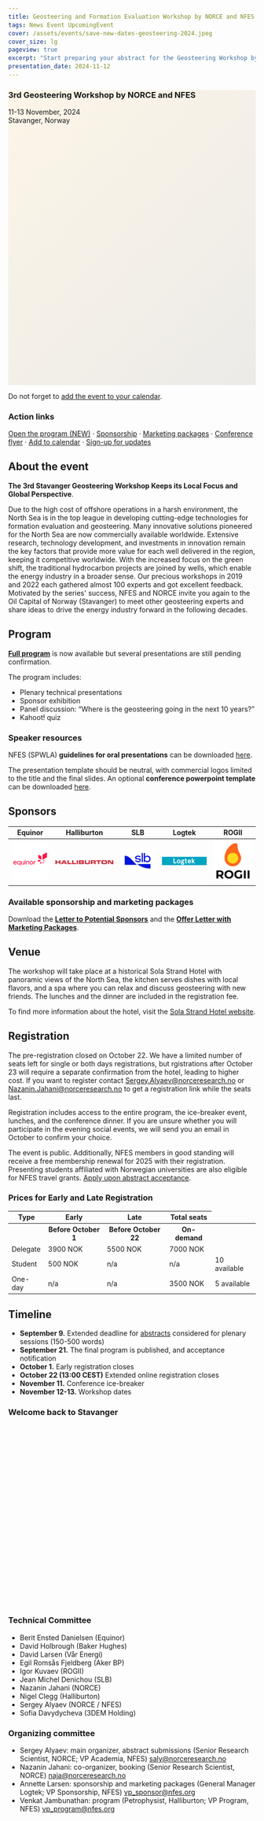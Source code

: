 ```yaml
---
title: Geosteering and Formation Evaluation Workshop by NORCE and NFES 2024
tags: News Event UpcomingEvent
cover: /assets/events/save-new-dates-geosteering-2024.jpeg
cover_size: lg
pageview: true
excerpt: "Start preparing your abstract for the Geosteering Workshop by NORCE and NFES: November 11-13. Stavanger, Norway."
presentation_date: 2024-11-12
---
```

<style>
  .hero-example--linear-gradient {
    background-image: 
    linear-gradient(135deg, 
    rgba(252, 243, 226, .8), 
    rgba(168, 161, 146, .2)), url("/assets/events/stavanger-bag-2019.JPG");
  }
</style>

<div class="hero hero hero-example--linear-gradient" style='height: 600px;'>
  <div class="hero__content">
    <h3>3rd Geosteering Workshop by NORCE and NFES</h3>
    <p>11-13 November, 2024 <br> Stavanger, Norway</p>
  </div>
</div>

<!-- [Submit abstracts](https://forms.gle/cv4iqiMepyjEykRc8) and plan your visit to the 
**3rd Geosteering and Formation Evaluation Workshop by NORCE and NFES**
or 
[**sign-up for updates**](https://forms.gle/hzoBmG1sv2hBSEA9A) today! -->
Do not forget to [add the event to your calendar](/assets/events/GFE-Workshop2024.ics).

<!-- Visit [the event page at DigiWells (NORCE)](https://digiwells.no/events/geosteering-2022) for signing up, submissions, and/or sponsorship. -->


### Action links

[Open the program (NEW)](/2024/09/17/workshop-2024-schedule.html)
<span>&#183;</span>
[Sponsorship](/assets/workshop2024/geosteering-workshop-sponsor-NFES-2024-03-27.pdf)
<span>&#183;</span>
[Marketing packages](/assets/workshop2024/geosteering-workshop-marketing-packages-NFES-2024-03-27.pdf)
<span>&#183;</span>
[Conference flyer](/assets/workshop2024/Geosteering-workshop-2024-flyer-03-27.pdf)
<span>&#183;</span>
[Add to calendar](/assets/events/GFE-Workshop2024.ics)
<span>&#183;</span>
[Sign-up for updates](https://forms.gle/hzoBmG1sv2hBSEA9A)

## About the event

**The 3rd Stavanger Geosteering Workshop Keeps its Local Focus and Global Perspective**.

Due to the high cost of offshore operations in a harsh environment, 
the North Sea is in the top league in developing cutting-edge technologies for formation evaluation and geosteering. 
Many innovative solutions pioneered for the North Sea are now commercially available worldwide. 
Extensive research, technology development, and investments in innovation remain the key factors that provide more value for each well delivered in the region, keeping it competitive worldwide. 
With the increased focus on the green shift, the traditional hydrocarbon projects are joined by wells, which enable the energy industry in a broader sense.
Our precious workshops in 2019 and 2022 each gathered almost 100 experts and got excellent feedback.
Motivated by the series' success, NFES and NORCE invite you again to the Oil Capital of Norway (Stavanger) to meet other geosteering experts and share ideas to drive the energy industry forward in the following decades.

## Program

[**Full program**](/2024/09/17/workshop-2024-schedule.html) is now available but several presentations are still pending confirmation.

The program includes:

* Plenary technical presentations
* Sponsor exhibition 
* Panel discussion: “Where is the geosteering going in the next 10 years?”
* Kahoot! quiz

### Speaker resources

NFES (SPWLA) **guidelines for oral presentations** can be downloaded [here](/assets/pdfs/NFES-Guidelines-for-Oral-Presentation.pdf).

The presentation template should be neutral, with commercial logos limited to the title and the final slides. 
An optional **conference powerpoint template** can be downloaded [here](/assets/workshop2024/geosteering-template-2024.pptx).



<!-- ### Technical topics

[Submit your abstract](https://forms.gle/cv4iqiMepyjEykRc8) to one of the following tracks.

1. Advancement in Ultra Deep Azimuthal Resistivity (UDAR) Technology and Interpretation
   - New Inversion Algorithms
   - Fast Forward Modeling
   - Quantifying Uncertainty of Acquired UDAR Measurements
   - Using AI and Machine Learning for UDAR Interpretations

2. Workflows for no-UDAR geosteering and new-energy low-cost operations
   - Geosteering workflows for geothermal, CO2, and civil boring
   - New and Low-Cost Measurement Techniques
   - Interpretation of indeirect information for geosteering
   - Case studies on Exploring Geothermal Resources
   - Case studies on Exploring Natural Hydrogen
   - Case studies on CO2 and Hydrogen Storage

3. Optimization and Decision-Making in Geosteering
   - Algorithms for Decision-Support and Decision-Making in Geosteering
   - Using AI and Machine Learning for Decision-Making in Geosteering
   - Value of information analysis for geosteering workflows

4. Advances in Formation Evaluation for Reduction of Subsurface Uncertainty
   - Application of AI for Formation Evaluation
   - Geological Interpretation in Real Time
   - Case Studies on real-time formation evaluation

5. Post-job part of geosteering workflows. How to utilize the acquired data?
   - Incorporating geosteering data into geological models
   - Integrating geosteering insights into field development plans
   - Cross-Discipline Data Utilization
   - Effective data storage and retrieval systems
   - Developing best practices from past geosteering efforts
   - Case studies on the impact of geosteering data on subsequent operations -->

## Sponsors

| Equinor     | Halliburton | SLB         | Logtek      | ROGII       |
|:-----------:|:-----------:|:-----------:|:-----------:|:-----------:|
| <img class="image" alt="Equinor logo" src="/assets/logos/equinorlogo.png"/> | <img class="image" alt="Halliburton logo" src="/assets/logos/Halliburton_logo.svg.png"/> | <img class="image" alt="SLB logo" src="/assets/logos/SLB_Logo_2022.png"/> | <img class="image" alt="Logtek logo" src="/assets/logos/Logtek.png"/> | <img class="image" alt="ROGII logo" src="/assets/logos/rogii_logo_index-1.png"/> |

<!-- | Research Council of Norway | ROGII       | Equinor     | Logtek      |
|:-----------:|:-----------:|:-----------:|:-----------:|
| <img class="image" alt="Logo of the Research Council of Norway" src="/assets/logos/rcnlogo.png"/> | <img class="image" alt="ROGII Inc. logo" src="/assets/logos/rogii_logo_index-1.png"/>  | <img class="image" alt="Equinor logo" src="/assets/logos/equinorlogo.png"/> | <img class="image" alt="Logtek logo" src="/assets/logos/Logtek.png"/> |  -->

### Available sponsorship and marketing packages

Download the 
**[Letter to Potential Sponsors](/assets/workshop2024/geosteering-workshop-sponsor-NFES-2024-03-27.pdf)**
and the 
**[Offer Letter with Marketing Packages](/assets/workshop2024/geosteering-workshop-marketing-packages-NFES-2024-03-27.pdf)**.



## Venue

The workshop will take place at a historical Sola Strand Hotel with panoramic views of the North Sea, the kitchen serves dishes with local flavors, and a spa where you can relax and discuss geosteering with new friends. The lunches and the dinner are included in the registration fee.

To find more information about the hotel, visit the [Sola Strand Hotel website](https://www.solastrandhotel.no/). 

## Registration

The pre-registration closed on October 22. 
We have a limited number of seats left for single or both days registrations, but rgistrations after October 23 will require a separate confirmation from the hotel, leading to higher cost. If you want to register contact [Sergey.Alyaev@norceresearch.no](mailto:saly@norceresearch.no) or [Nazanin.Jahani@norceresearch.no](naja@norceresearch.no) to get a registration link while the seats last.

Registration includes access to the entire program, the ice-breaker event, lunches, and the conference dinner. If you are unsure whether you will participate in the evening social events, we will send you an email in October to confirm your choice.

The event is public. Additionally, NFES members in good standing will receive a free membership renewal for 2025 with their registration.
Presenting students affiliated with Norwegian universities are also eligible for NFES travel grants. [Apply upon abstract acceptance](https://nfes.org/2024/05/10/student-travel-grant.html).

### Prices for Early and Late Registration


<table class="styled-table">
    <thead>
    <tr>
        <th>Type</th>
        <th>Early</th>
        <th>Late</th>
        <!-- <th>Extra</th> -->
        <th>Total seats</th>
    </tr>
    </thead>
    <tr>
        <th>
            <!-- empty -->
        </th>
        <th>
            Before October 1
        </th>
        <th>
            Before October 22
        </th>
        <th>
            On-demand
        </th> 
        <th>
            <!-- Total seats -->
        </th>
    </tr>
    <tr>
        <td>
            Delegate
        </td>
        <td>3900 NOK</td>
        <td>5500 NOK</td>
        <td>7000 NOK</td>
        <td></td>
    </tr>
    <tr>
        <td>
            Student
        </td>
        <td>500 NOK</td>
        <td>n/a</td>
        <td>n/a</td>
        <td>10 available</td>
    </tr>
        <tr>
        <td>
            One-day
        </td>
        <td>n/a</td>
        <td>n/a</td>
        <td>3500 NOK</td>
        <td>5 available</td>
    </tr>
</table>


<!-- ### Booking of the Sola Strand Hotel

We have set aside 50 rooms in the hosting hotel from October 31 to November 3. To get the special price of **NOK 1380** per room, the participants need to contact the hotel by email [post@sola-strandhotel.no](mailto:post@sola-strandhotel.no) or on the phone **+47 51943000**. 
Please refer to booking number **42122** when you make your reservation. The reservations will be released soon after the **early registration deadline, October 1**.

To find more information about the hotel, visit the [Sola Strand Hotel website](https://www.solastrandhotel.no/hotel-stavanger).
 -->


## Timeline
* **September 9.** Extended deadline for [abstracts](https://forms.gle/cv4iqiMepyjEykRc8) considered for plenary sessions (150-500 words)
* **September 21.** The final program is published, and acceptance notification
* **October 1.** Early registration closes
* **October 22 (13:00 CEST)** Extended online registration closes
* **November 11.** Conference ice-breaker
* **November 12-13.** Workshop dates


<div class="hero hero--dark hero--center" style='height: 400px; background-image: url("/assets/events/geosteering-2019-all.jpg");'>
  <div class="hero__content">
  <h3>
  Welcome back to Stavanger
  </h3>
  </div>
</div>

### Technical Committee
* Berit Ensted Danielsen (Equinor)
* David Holbrough (Baker Hughes)
* David Larsen (Vår Energi)
* Egil Romsås Fjeldberg (Aker BP)
* Igor Kuvaev (ROGII)
* Jean Michel Denichou (SLB)
* Nazanin Jahani (NORCE)
* Nigel Clegg (Halliburton)
* Sergey Alyaev (NORCE / NFES)
* Sofia Davydycheva (3DEM Holding)

### Organizing committee
* Sergey Alyaev: main organizer, abstract submissions (Senior Research Scientist, NORCE; VP Academia, NFES) [saly@norceresearch.no](mailto:saly@norceresearch.no)
* Nazanin Jahani: co-organizer, booking (Senior Research Scientist, NORCE) [naja@norceresearch.no](mailto:naja@norceresearch.no)
* Annette Larsen: sponsorship and marketing packages (General Manager Logtek; VP Sponsorship, NFES) 
[vp_sponsor@nfes.org](vp_sponsor@nfes.org)
* Venkat Jambunathan: program (Petrophysist, Halliburton; VP Program, NFES) [vp_program@nfes.org](vp_program@nfes.org)



